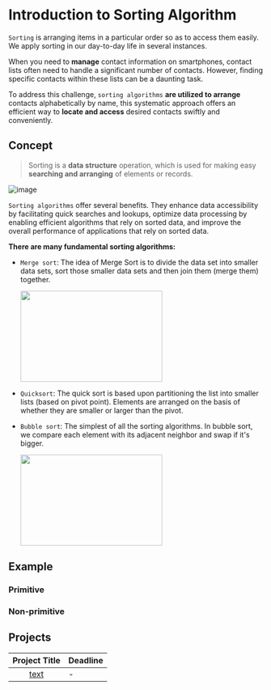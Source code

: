 # Introduction to Sorting Algorithm

`Sorting` is arranging items in a particular order so as to access them easily. We apply sorting in our day-to-day life in several instances.

When you need to  **manage** contact information on smartphones, contact lists often need to handle a significant number of contacts. However, finding specific contacts within these lists can be a daunting task.

To address this challenge, `sorting algorithms` **are utilized to arrange** contacts alphabetically by name, this systematic approach offers an efficient way to **locate and access** desired contacts swiftly and conveniently.

## Concept

> Sorting is a **data structure** operation, which is used for making easy **searching and arranging** of elements or records.

![image](https://miro.medium.com/v2/resize:fit:1400/format:webp/1*5WXRN62ddiM_Gcf4GDdCZg.gif)

`Sorting algorithms` offer several benefits. They enhance data accessibility by facilitating quick searches and lookups, optimize data processing by enabling efficient algorithms that rely on sorted data, and improve the overall performance of applications that rely on sorted data.

**There are many fundamental sorting algorithms:**
* `Merge sort`: The idea of Merge Sort is to divide the data set into smaller data sets, sort those smaller data sets and then join them (merge them) together.

   <img src="https://miro.medium.com/v2/resize:fit:832/format:webp/1*mh9np1i9PCF2F-4dSEMKuA.gif"
      width="280" height="180">
      
* `Quicksort`: The quick sort is based upon partitioning the list into smaller lists (based on pivot point). Elements are arranged on the basis of whether they are 
   smaller or larger than the pivot.
  
* `Bubble sort`: The simplest of all the sorting algorithms. In bubble sort, we compare each element with its adjacent neighbor and swap if it's bigger.
  
   <img src="https://miro.medium.com/v2/resize:fit:1102/format:webp/1*OJuKXwBjg2JtgDDP9SI0qA.gif" width="280" height="180">
   
## Example 

### Primitive 

### Non-primitive

## Projects

|Project Title | Deadline |
|:-----------:|:-------------|
|[text](-) | - | 


